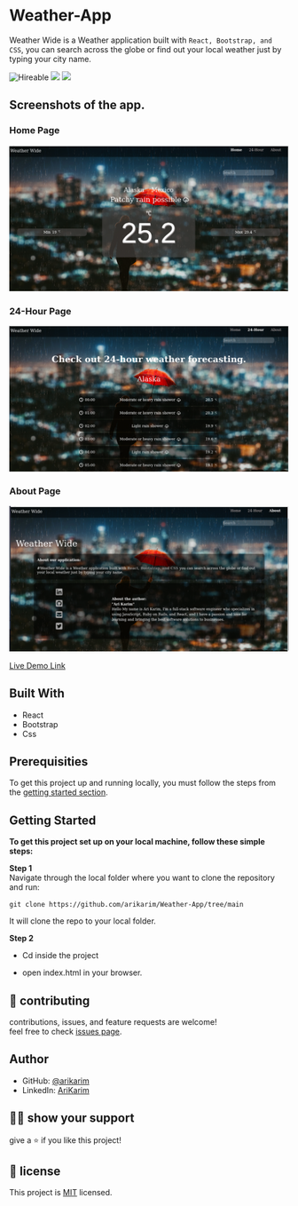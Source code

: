 # Weather-App

Weather Wide is a Weather application built with `React, Bootstrap, and CSS`, you can search across the globe or find out your local weather just by typing your city name.<br>

![Hireable](https://img.shields.io/badge/Hireable-yes-success) ![](https://img.shields.io/badge/Mobile--responsive-yes-green) ![](https://img.shields.io/badge/-Microverse%20projects-blueviolet)



## Screenshots of the app.

### Home Page
![image](./src/img/s1.png)

### 24-Hour Page
![image](./src/img/s2.png)

### About Page
![image](./src/img/s3.png)

[Live Demo Link](https://arikarim.github.io/Weather-App/)

## Built With

- React
- Bootstrap
- Css

## Prerequisities

To get this project up and running locally, you must follow the steps from the [getting started section](#getting-started).

## Getting Started

**To get this project set up on your local machine, follow these simple steps:**

**Step 1**<br>
Navigate through the local folder where you want to clone the repository and run: <br>

```
git clone https://github.com/arikarim/Weather-App/tree/main 
```
It will clone the repo to your local folder.

**Step 2**<br>
- Cd inside the project

- open index.html in your browser.


## 🤝 contributing

contributions, issues, and feature requests are welcome!<br/>feel free to check [issues page](https://github.com/arikarim/Weather-App/issues).

## Author

- GitHub: [@arikarim](https://github.com/arikarim)
- LinkedIn: [AriKarim](https://www.linkedin.com/in/ari-karim-523bb81b3)

## 🙋‍♂ show your support

give a ⭐️ if you like this project!

## 📝 license



This project is [MIT](LICENSE) licensed.
